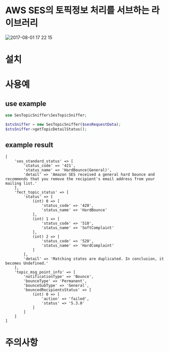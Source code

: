 # AWS SES의 토픽정보 처리를 서브하는 라이브러리

![2017-08-01 17 22 15](https://user-images.githubusercontent.com/11989096/28815949-067d5ec6-76de-11e7-92ef-1011735c6831.png)

# 설치

# 사용예

## use example
```php
use SesTopicSniffer\SesTopicSniffer;

$stsSniffer = new SesTopicSniffer($sesRequestData);
$stsSniffer->getTopicDetailStatus();
```

## example result
```
[
	'ses_standard_status' => [
		'status_code' => '421',
		'status_name' => 'HardBounce(General)',
		'detail' => 'Amazon SES received a general hard bounce and recommends that you remove the recipient's email address from your mailing list.'
	],
	'fect_topic_status' => [
		'status' => [
			(int) 0 => [
				'status_code' => '420',
				'status_name' => 'HardBounce'
			],
			(int) 1 => [
				'status_code' => '510',
				'status_name' => 'SoftComplaint'
			],
			(int) 2 => [
				'status_code' => '520',
				'status_name' => 'HardComplaint'
			]
		],
		'detail' => 'Matching states are duplicated. In conclusion, it becomes Undefined.'
	],
	'topic_msg_point_info' => [
		'notificationType' => 'Bounce',
		'bounceType' => 'Permanent',
		'bounceSubType' => 'General',
		'bouncedRecipientsStatus' => [
			(int) 0 => [
				'action' => 'failed',
				'status' => '5.3.0'
			]
		]
	]
]
```

# 주의사항

